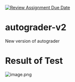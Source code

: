 [![Review Assignment Due Date](https://classroom.github.com/assets/deadline-readme-button-24ddc0f5d75046c5622901739e7c5dd533143b0c8e959d652212380cedb1ea36.svg)](https://classroom.github.com/a/8DBNpxcv)

# autograder-v2

New version of autograder

# Result of Test

![image.png](https://github.com/seung-lab/autograder-v2/blob/master/image.png)
